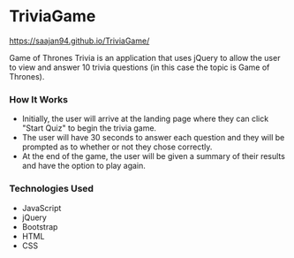 # TriviaGame
https://saajan94.github.io/TriviaGame/

Game of Thrones Trivia is an application that uses jQuery to allow the user to view and answer 10 trivia questions (in this case the topic is Game of Thrones).

### How It Works
* Initially, the user will arrive at the landing page where they can click "Start Quiz" to begin the trivia game.
* The user will have 30 seconds to answer each question and they will be prompted as to whether or not they chose correctly.
* At the end of the game, the user will be given a summary of their results and have the option to play again.

### Technologies Used
* JavaScript
* jQuery
* Bootstrap
* HTML
* CSS
